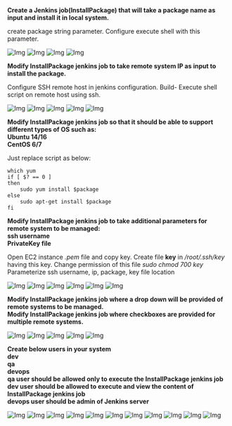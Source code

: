 **Create a Jenkins job(InstallPackage) that will take a package name as input and install it in local system.**

create package string parameter.
Configure execute shell with this parameter.

![Img](Images/43.jpg)
![Img](Images/39.jpg)
![Img](Images/40.jpg)
![Img](Images/41.jpg)

**Modify InstallPackage jenkins job to take remote system IP as input to install the package.**

Configure SSH remote host in jenkins configuration.
Build- Execute shell script on remote host using ssh.

![Img](Images/42.jpg)
![Img](Images/43.jpg)
![Img](Images/44.jpg)
![Img](Images/45.jpg)
![Img](Images/46.jpg)

**Modify InstallPackage jenkins job so that it should be able to support different types of OS such as:**  
**Ubuntu 14/16**  
**CentOS 6/7**  

Just replace script as below:
```
which yum
if [ $? == 0 ]
then
    sudo yum install $package
else
    sudo apt-get install $package
fi
```


**Modify InstallPackage jenkins job to take additional parameters for remote system to be managed:**  
**ssh username**  
**PrivateKey file**  


Open EC2 instance *.pem* file and copy key.
Create file **key** in */root/.ssh/key* having this key.
Change permission of this file *sudo chmod 700 key*
Parameterize ssh username, ip, package, key file location

![Img](Images/47.jpg)
![Img](Images/48.jpg)
![Img](Images/49.jpg)
![Img](Images/50.jpg)
![Img](Images/51.jpg)
![Img](Images/52.jpg)

**Modify InstallPackage jenkins job where a drop down will be provided of remote systems to be managed.**  
**Modify InstallPackage jenkins job where checkboxes are provided for multiple remote systems.**  
 
![Img](Images/53.jpg)
![Img](Images/54.jpg)
![Img](Images/55.jpg)
![Img](Images/56.jpg)
![Img](Images/57.jpg)

**Create below users in your system**  
**dev**  
**qa**  
**devops**  
**qa user should be allowed only to execute the InstallPackage jenkins job**  
**dev user should be allowed to execute and view the content of InstallPackage jenkins job**  
**devops user should be admin of Jenkins server**  

![Img](Images/58.jpg)
![Img](Images/59.jpg)
![Img](Images/60.jpg)
![Img](Images/61.jpg)
![Img](Images/62.jpg)
![Img](Images/63.jpg)
![Img](Images/64.jpg)
![Img](Images/65.jpg)
![Img](Images/66.jpg)
![Img](Images/67.jpg)
![Img](Images/68.jpg)
